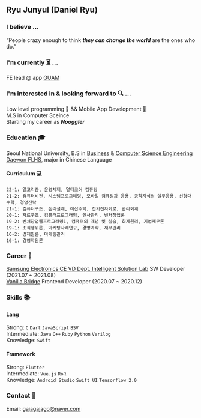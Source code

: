 ## Ryu Junyul (Daniel Ryu)

### I believe ...
“People crazy enough to think **_they can change the world_** are the ones who do.”

### I'm currently ⏳ ...
FE lead @ app [GUAM](https://play.google.com/store/apps/details?id=com.wafflestudio.guam) <br/>

### I'm interested in & looking forward to 🔍 ...
Low level programming 💽 && Mobile App Development 📱 <br/>
M.S in Computer Sceince <br/>
Starting my career as **_Nooggler_**<br/>

### Education 🎓 
Seoul National University, B.S in [Business](https://cba.snu.ac.kr/) & [Computer Science Engineering](https://cse.snu.ac.kr/) <br/>
[Daewon FLHS](http://www.dwfl.hs.kr/), major in Chinese Language

#### Curriculum 💻
```
22-1: 알고리즘, 운영체제, 멀티코어 컴퓨팅
21-2: 컴퓨터비전, 시스템프로그래밍, 모바일 컴퓨팅과 응용, 공학지식의 실무응용, 선형대수학, 경영전략
21-1: 컴퓨터구조, 논리설계, 이산수학, 전기전자회로, 관리회계
20-1: 자료구조, 컴퓨터프로그래밍, 인사관리, 벤처창업론
19-2: 벤처창업웹프로그래밍1, 컴퓨터의 개념 및 실습, 회계원리, 기업재무론
19-1: 조직행위론, 마케팅사례연구, 경영과학, 재무관리
16-2: 경제원론, 마케팅관리
16-1: 경영학원론
```

### Career 🚀
[Samsung Electronics CE VD Dept. Intelligent Solution Lab](https://www.samsung.com/sec/) SW Developer (2021.07 ~ 2021.08)<br/>
[Vanilla Bridge](https://apps.apple.com/kr/app/%EB%B0%94%EB%8B%90%EB%9D%BC%EB%B8%8C%EB%A6%BF%EC%A7%80/id1219876826) Frontend Developer (2020.07 ~ 2020.12)<br/>

### Skills 📚
#### Lang<br>
Strong: ```C``` ```Dart``` ```JavaScript``` ```BSV```<br/>
Intermediate: ```Java``` ```C++``` ```Ruby``` ```Python``` ```Verilog``` <br/>
Knowledge: ```Swift``` <br/>

#### Framework<br>
Strong: ```Flutter``` <br/>
Intermediate: ```Vue.js``` ```RoR``` <br/>
Knowledge: ```Android Studio``` ```Swift UI``` ```Tensorflow 2.0``` <br/>

### Contact 📧
Email: gajagajago@naver.com
